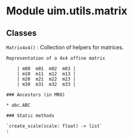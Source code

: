Module uim.utils.matrix
=======================

Classes
-------

`Matrix4x4()`
:   Collection of helpers for matrices.
    
    Representation of a 4x4 affine matrix
    
        | m00  m01  m02  m03 |
        | m10  m11  m12  m13 |
        | m20  m21  m22  m23 |
        | m30  m31  m32  m33 |

    ### Ancestors (in MRO)

    * abc.ABC

    ### Static methods

    `create_scale(scale: float) ‑> list`
    :